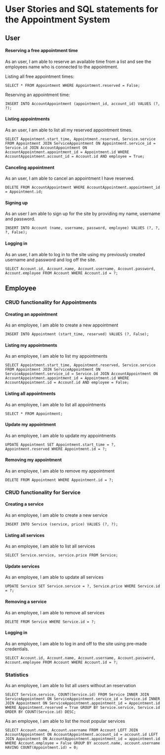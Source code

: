 # User Stories and SQL statements for the Appointment System

## User

#### Reserving a free appointment time

As an user, I am able to reserve an available time from a list and see the employees name who is connected to the appointment.

Listing all free appointment times:
```
SELECT * FROM Appointment WHERE Appointment.reserved = False;
```

Reserving an appointment time:
```
INSERT INTO AccountAppointment (appointment_id, account_id) VALUES (?, ?);
```
#### Listing appointments

As an user, I am able to list all my reserved appointment times.
```
SELECT Appointment.start_time, Appointment.reserved, Service.service FROM Appointment JOIN ServiceAppointment ON Appointment.service_id = Service.id JOIN AccountAppointment ON AccountAppointment.appointment_id = Appointment.id WHERE AccountAppointment.account_id = Account.id AND employee = True;
```

#### Canceling appointment

As an user, I am able to cancel an appointment I have reserved.
```
DELETE FROM AccountAppointment WHERE AccountAppointment.appointment_id = Appointment.id;
```

#### Signing up

As an user I am able to sign up for the site by providing my name, username and password.
```
INSERT INTO Account (name, username, password, employee) VALUES (?, ?, ?, False);
```

#### Logging in

As an user, I am able to log in to the site using my previously created username and password and log off the site.
```
SELECT Account.id, Account.name, Account.username, Account.password, Account.employee FROM Account WHERE Account.id = ?;
```
## Employee

### CRUD functionality for Appointments

#### Creating an appointment

As an employee, I am able to create a new appointment
```
INSERT INTO Appointment (start_time, reserved) VALUES (?, False);
```
#### Listing my appointments

As an employee, I am able to list my appointments
```
SELECT Appointment.start_time, Appointment.reserved, Service.service FROM Appointment JOIN ServiceAppointment ON ServiceAppointment.service_id = Service.id JOIN AccountAppointment ON AccountAppointment.appointment_id = Appointment.id WHERE AccountAppointment.id = Account.id AND employee = False;
```
#### Listing all appointments

As an employee, I am able to list all appointments
```
SELECT * FROM Appointment;
```
#### Update my appointment

As an employee, I am able to update my appointments
```
UPDATE Appointment SET Appointment.start_time = ?, Appointment.reserved WHERE Appointment.id = ?;
```
#### Removing my appointment

As an employee, I am able to remove my appointment
```
DELETE FROM Appointment WHERE Appointment.id = ?;
```

### CRUD functionality for Service

#### Creating a service

As an employee, I am able to create a new service
```
INSERT INTO Service (service, price) VALUES (?, ?);
```
#### Listing all services

As an employee, I am able to list all services
```
SELECT Service.service, service.price FROM Service;
```
#### Update services

As an employee, I am able to update all services
```
UPDATE Service SET Service.service = ?, Service.price WHERE Service.id = ?;
```

#### Removing a service

As an employee, I am able to remove all services
```
DELETE FROM Service WHERE Service.id = ?;
```

#### Logging in

As an employee, I am able to log in and off to the site using pre-made credentials.

```
SELECT Account.id, Account.name, Account.username, Account.password, Account.employee FROM Account WHERE Account.id = ?;
```

### Statistics

As an employee, I am able to list all users without an reservation
```
SELECT Service.service, COUNT(Service.id) FROM Service INNER JOIN ServiceAppointment ON ServiceAppointment.service_id = Service.id INNER JOIN Appointment ON ServiceAppointment.appointment_id = Appointment.id WHERE Appointment.reserved = True GROUP BY Service.service, Service.id ORDER BY COUNT(Service.id) DESC;
```

As an employee, I am able to list the most popular services
```
SELECT Account.name, Account.username FROM Account LEFT JOIN AccountAppointment ON AccountAppointment.account_id = account.id LEFT JOIN Appointment ON AccountAppointment.appointment_id = appointment.id WHERE Account.employee = False GROUP BY account.name, account.username HAVING COUNT(Appointment.id) = 0;
```
